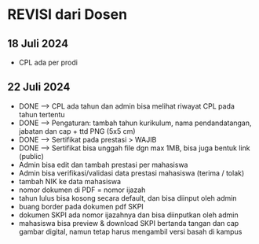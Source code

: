 # REVISI dari Dosen

## 18 Juli 2024
- CPL ada per prodi

## 22 Juli 2024
- DONE --> CPL ada tahun dan admin bisa melihat riwayat CPL pada tahun tertentu
- DONE --> Pengaturan: tambah tahun kurikulum, nama pendandatangan, jabatan dan cap + ttd PNG (5x5 cm)
- DONE --> Sertifikat pada prestasi > WAJIB
- DONE --> Sertifikat bisa unggah file dgn max 1MB, bisa juga bentuk link (public)
- Admin bisa edit dan tambah prestasi per mahasiswa
- Admin bisa verifikasi/validasi data prestasi mahasiswa (terima / tolak)
- tambah NIK ke data mahasiswa
- nomor dokumen di PDF = nomor ijazah 
- tahun lulus bisa kosong secara default, dan bisa diinput oleh admin
- buang border pada dokumen pdf SKPI
- dokumen SKPI ada nomor ijazahnya dan bisa diinputkan oleh admin
- mahasiswa bisa preview & download SKPI bertanda tangan dan cap gambar digital, namun tetap harus mengambil versi basah di kampus
